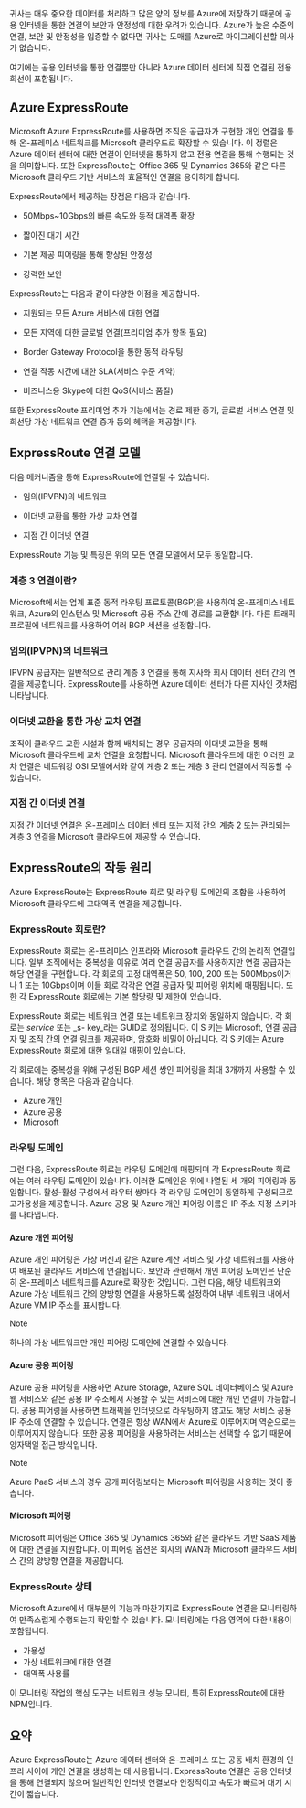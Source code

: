 귀사는 매우 중요한 데이터를 처리하고 많은 양의 정보를 Azure에 저장하기 때문에 공용 인터넷을 통한 연결의 보안과 안정성에 대한 우려가 있습니다. Azure가 높은 수준의 연결, 보안 및 안정성을 입증할 수 없다면 귀사는 도매를 Azure로 마이그레이션할 의사가 없습니다.

여기에는 공용 인터넷을 통한 연결뿐만 아니라 Azure 데이터 센터에 직접 연결된 전용 회선이 포함됩니다.

## <a name="azure-expressroute"></a>Azure ExpressRoute

Microsoft Azure ExpressRoute를 사용하면 조직은 공급자가 구현한 개인 연결을 통해 온-프레미스 네트워크를 Microsoft 클라우드로 확장할 수 있습니다. 이 정렬은 Azure 데이터 센터에 대한 연결이 인터넷을 통하지 않고 전용 연결을 통해 수행되는 것을 의미합니다. 또한 ExpressRoute는 Office 365 및 Dynamics 365와 같은 다른 Microsoft 클라우드 기반 서비스와 효율적인 연결을 용이하게 합니다.

ExpressRoute에서 제공하는 장점은 다음과 같습니다.

- 50Mbps~10Gbps의 빠른 속도와 동적 대역폭 확장

- 짧아진 대기 시간

- 기본 제공 피어링을 통해 향상된 안정성

- 강력한 보안

ExpressRoute는 다음과 같이 다양한 이점을 제공합니다.

- 지원되는 모든 Azure 서비스에 대한 연결

- 모든 지역에 대한 글로벌 연결(프리미엄 추가 항목 필요)

- Border Gateway Protocol을 통한 동적 라우팅

- 연결 작동 시간에 대한 SLA(서비스 수준 계약)

- 비즈니스용 Skype에 대한 QoS(서비스 품질)

또한 ExpressRoute 프리미엄 추가 기능에서는 경로 제한 증가, 글로벌 서비스 연결 및 회선당 가상 네트워크 연결 증가 등의 혜택을 제공합니다.

## <a name="expressroute-connectivity-models"></a>ExpressRoute 연결 모델

다음 메커니즘을 통해 ExpressRoute에 연결될 수 있습니다.

- 임의(IPVPN)의 네트워크

- 이더넷 교환을 통한 가상 교차 연결

- 지점 간 이더넷 연결

 ExpressRoute 기능 및 특징은 위의 모든 연결 모델에서 모두 동일합니다.

### <a name="what-is-layer-3-connectivity"></a>계층 3 연결이란?

Microsoft에서는 업계 표준 동적 라우팅 프로토콜(BGP)을 사용하여 온-프레미스 네트워크, Azure의 인스턴스 및 Microsoft 공용 주소 간에 경로를 교환합니다. 다른 트래픽 프로필에 네트워크를 사용하여 여러 BGP 세션을 설정합니다.

### <a name="any-to-any-ipvpn-networks"></a>임의(IPVPN)의 네트워크

IPVPN 공급자는 일반적으로 관리 계층 3 연결을 통해 지사와 회사 데이터 센터 간의 연결을 제공합니다. ExpressRoute를 사용하면 Azure 데이터 센터가 다른 지사인 것처럼 나타납니다.

### <a name="virtual-cross-connection-through-an-ethernet-exchange"></a>이더넷 교환을 통한 가상 교차 연결

조직이 클라우드 교환 시설과 함께 배치되는 경우 공급자의 이더넷 교환을 통해 Microsoft 클라우드에 교차 연결을 요청합니다. Microsoft 클라우드에 대한 이러한 교차 연결은 네트워킹 OSI 모델에서와 같이 계층 2 또는 계층 3 관리 연결에서 작동할 수 있습니다.

### <a name="point-to-point-ethernet-connection"></a>지점 간 이더넷 연결

지점 간 이더넷 연결은 온-프레미스 데이터 센터 또는 지점 간의 계층 2 또는 관리되는 계층 3 연결을 Microsoft 클라우드에 제공할 수 있습니다.

## <a name="how-expressroute-works"></a>ExpressRoute의 작동 원리

Azure ExpressRoute는 ExpressRoute 회로 및 라우팅 도메인의 조합을 사용하여 Microsoft 클라우드에 고대역폭 연결을 제공합니다.

### <a name="what-are-expressroute-circuits"></a>ExpressRoute 회로란?

ExpressRoute 회로는 온-프레미스 인프라와 Microsoft 클라우드 간의 논리적 연결입니다. 일부 조직에서는 중복성을 이유로 여러 연결 공급자를 사용하지만 연결 공급자는 해당 연결을 구현합니다. 각 회로의 고정 대역폭은 50, 100, 200 또는 500Mbps이거나 1 또는 10Gbps이며 이들 회로 각각은 연결 공급자 및 피어링 위치에 매핑됩니다. 또한 각 ExpressRoute 회로에는 기본 할당량 및 제한이 있습니다.

ExpressRoute 회로는 네트워크 연결 또는 네트워크 장치와 동일하지 않습니다. 각 회로는 _service_ 또는 _s- key_라는 GUID로 정의됩니다. 이 S 키는 Microsoft, 연결 공급자 및 조직 간의 연결 링크를 제공하며, 암호화 비밀이 아닙니다. 각 S 키에는 Azure ExpressRoute 회로에 대한 일대일 매핑이 있습니다.

각 회로에는 중복성을 위해 구성된 BGP 세션 쌍인 피어링을 최대 3개까지 사용할 수 있습니다. 해당 항목은 다음과 같습니다.

- Azure 개인
- Azure 공용
- Microsoft

### <a name="routing-domains"></a>라우팅 도메인

그런 다음, ExpressRoute 회로는 라우팅 도메인에 매핑되며 각 ExpressRoute 회로에는 여러 라우팅 도메인이 있습니다. 이러한 도메인은 위에 나열된 세 개의 피어링과 동일합니다. 활성-활성 구성에서 라우터 쌍마다 각 라우팅 도메인이 동일하게 구성되므로 고가용성을 제공합니다. Azure 공용 및 Azure 개인 피어링 이름은 IP 주소 지정 스키마를 나타냅니다.

#### <a name="azure-private-peering"></a>Azure 개인 피어링

Azure 개인 피어링은 가상 머신과 같은 Azure 계산 서비스 및 가상 네트워크를 사용하여 배포된 클라우드 서비스에 연결됩니다. 보안과 관련해서 개인 피어링 도메인은 단순히 온-프레미스 네트워크를 Azure로 확장한 것입니다. 그런 다음, 해당 네트워크와 Azure 가상 네트워크 간의 양방향 연결을 사용하도록 설정하여 내부 네트워크 내에서 Azure VM IP 주소를 표시합니다.

> [!NOTE]
> 하나의 가상 네트워크만 개인 피어링 도메인에 연결할 수 있습니다.

#### <a name="azure-public-peering"></a>Azure 공용 피어링

Azure 공용 피어링을 사용하면 Azure Storage, Azure SQL 데이터베이스 및 Azure 웹 서비스와 같은 공용 IP 주소에서 사용할 수 있는 서비스에 대한 개인 연결이 가능합니다. 공용 피어링을 사용하면 트래픽을 인터넷으로 라우팅하지 않고도 해당 서비스 공용 IP 주소에 연결할 수 있습니다. 연결은 항상 WAN에서 Azure로 이루어지며 역순으로는 이루어지지 않습니다. 또한 공용 피어링을 사용하려는 서비스는 선택할 수 없기 때문에 양자택일 접근 방식입니다.

> [!NOTE]
> Azure PaaS 서비스의 경우 공개 피어링보다는 Microsoft 피어링을 사용하는 것이 좋습니다.

#### <a name="microsoft-peering"></a>Microsoft 피어링

Microsoft 피어링은 Office 365 및 Dynamics 365와 같은 클라우드 기반 SaaS 제품에 대한 연결을 지원합니다. 이 피어링 옵션은 회사의 WAN과 Microsoft 클라우드 서비스 간의 양방향 연결을 제공합니다.

### <a name="expressroute-health"></a>ExpressRoute 상태

Microsoft Azure에서 대부분의 기능과 마찬가지로 ExpressRoute 연결을 모니터링하여 만족스럽게 수행되는지 확인할 수 있습니다. 모니터링에는 다음 영역에 대한 내용이 포함됩니다.

- 가용성
- 가상 네트워크에 대한 연결
- 대역폭 사용률

이 모니터링 작업의 핵심 도구는 네트워크 성능 모니터, 특히 ExpressRoute에 대한 NPM입니다.

## <a name="summary"></a>요약

Azure ExpressRoute는 Azure 데이터 센터와 온-프레미스 또는 공동 배치 환경의 인프라 사이에 개인 연결을 생성하는 데 사용됩니다. ExpressRoute 연결은 공용 인터넷을 통해 연결되지 않으며 일반적인 인터넷 연결보다 안정적이고 속도가 빠르며 대기 시간이 짧습니다.
